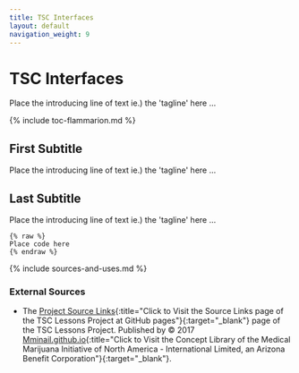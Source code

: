 ```yaml
---
title: TSC Interfaces
layout: default
navigation_weight: 9
---
```

# TSC Interfaces

Place the introducing line of text ie.) the 'tagline' here ...

{% include toc-flammarion.md %}

## First Subtitle

Place the introducing line of text ie.) the 'tagline' here ...

## Last Subtitle

Place the introducing line of text ie.) the 'tagline' here ...

```liquid
{% raw %}
Place code here
{% endraw %}
```

{% include sources-and-uses.md %}

### External Sources

- The [Project Source Links](https://mminail.github.io/TSC/Source-TSC-Links.htm){:title="Click to Visit the Source Links page of the TSC Lessons Project at GitHub pages"}{:target="_blank"} page of the TSC Lessons Project. Published by © 2017 [Mminail.github.io](https://mminail.github.io/){:title="Click to Visit the Concept Library of the Medical Marijuana Initiative of North America - International Limited, an Arizona Benefit Corporation"}{:target="_blank"}.


